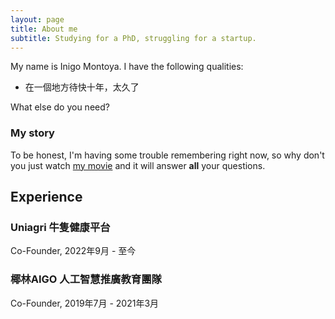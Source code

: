 ```yaml
---
layout: page
title: About me
subtitle: Studying for a PhD, struggling for a startup.
---
```


My name is Inigo Montoya. I have the following qualities:

- 在一個地方待快十年，太久了

What else do you need?

### My story

To be honest, I'm having some trouble remembering right now, so why don't you just watch [my movie](https://en.wikipedia.org/wiki/The_Princess_Bride_%28film%29) and it will answer **all** your questions.

## Experience
### Uniagri 牛隻健康平台
Co-Founder, 2022年9月 - 至今

### 椰林AIGO 人工智慧推廣教育團隊
Co-Founder, 2019年7月 - 2021年3月
